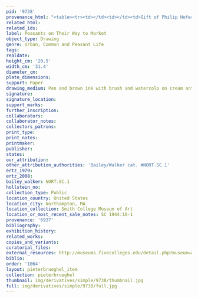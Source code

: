 ```yaml
---
pid: '9738'
provenance_html: "<table><tr><td></td><td></td><td>Gift of Philip Hofer</td></tr></table>"
related_html: 
related_ids: 
label: Peasants on Their Way to Market
object_type: Drawing
genre: Urban, Common and Peasant Life
tags: 
realdate: 
height_cm: '20.5'
width_cm: '31.4'
diameter_cm: 
plate_dimensions: 
support: Paper
drawing_medium: Pen and brown ink with brush and watercolo on cream antique laid paper
signature: 
signature_location: 
support_marks: 
further_inscription: 
collaborators: 
collaborator_notes: 
collectors_patrons: 
print_type: 
print_notes: 
printmaker: 
publisher: 
states: 
our_attribution: 
other_attribution_authorities: 'Bailey/Walker cat. #NORT.SC.1'
ertz_1979: 
ertz_2008: 
bailey_walker: NORT.SC.1
hollstein_no: 
collection_type: Public
location_country: United States
location_city: Northampton, MA
location_collection: Smith College Museum of Art
location_or_most_recent_sale_notes: SC 1944:10-1
provenance: '6937'
bibliography: 
exhibition_history: 
related_works: 
copies_and_variants: 
curatorial_files: 
external_resources: http://museums.fivecolleges.edu/detail.php?museum=all&t=objects&type=all&f=&s=brueghel&record=2
biblio: 
order: '1064'
layout: pieterbrueghel_item
collection: pieterbrueghel
thumbnail: img/derivatives/simple/9738/thumbnail.jpg
full: img/derivatives/simple/9738/full.jpg
---
```

